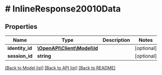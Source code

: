 # # InlineResponse20010Data

## Properties

Name | Type | Description | Notes
------------ | ------------- | ------------- | -------------
**identity_id** | [**\OpenAPI\Client\Model\Id**](Id.md) |  | [optional] 
**session_id** | **string** |  | [optional] 

[[Back to Model list]](../../README.md#documentation-for-models) [[Back to API list]](../../README.md#documentation-for-api-endpoints) [[Back to README]](../../README.md)


